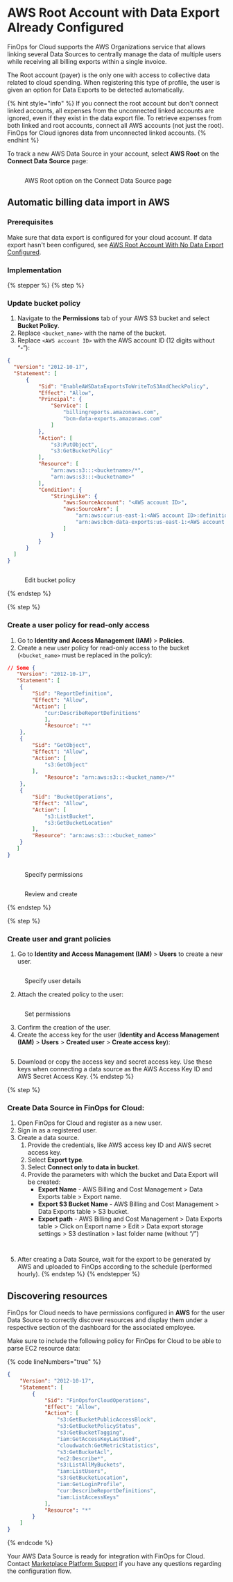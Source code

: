 # AWS Root Account with Data Export Already Configured

FinOps for Cloud supports the AWS Organizations service that allows linking several Data Sources to centrally manage the data of multiple users while receiving all billing exports within a single invoice.

The Root account (payer) is the only one with access to collective data related to cloud spending. When registering this type of profile, the user is given an option for Data Exports to be detected automatically.

{% hint style="info" %}
If you connect the root account but don't connect linked accounts, all expenses from the unconnected linked accounts are ignored, even if they exist in the data export file. To retrieve expenses from both linked and root accounts, connect all AWS accounts (not just the root). FinOps for Cloud ignores data from unconnected linked accounts.
{% endhint %}

To track a new AWS Data Source in your account, select **AWS Root** on the **Connect Data Source** page:&#x20;

<figure><img src="../../../../.gitbook/assets/finops_aws_root.png" alt=""><figcaption><p>AWS Root option on the Connect Data Source page</p></figcaption></figure>

## Automatic billing data import in AWS <a href="#automatic-billing-data-import-in-aws" id="automatic-billing-data-import-in-aws"></a>

### Prerequisites

Make sure that data export is configured for your cloud account. If data export hasn't been configured, see [AWS Root Account With No Data Export Configured](aws-root-account-with-no-data-export-configured.md).

### Implementation

{% stepper %}
{% step %}
### Update bucket policy

1. Navigate to the **Permissions** tab of your AWS S3 bucket and select **Bucket Policy**.
2. Replace `<bucket_name>` with the name of the bucket.
3. Replace `<AWS account ID>` with the AWS account ID (12 digits without “-”):

```json
{
  "Version": "2012-10-17", 
  "Statement": [
      {
          "Sid": "EnableAWSDataExportsToWriteToS3AndCheckPolicy",
          "Effect": "Allow",
          "Principal": {
              "Service": [
                  "billingreports.amazonaws.com",
                  "bcm-data-exports.amazonaws.com"
              ]
          },
          "Action": [
              "s3:PutObject",
              "s3:GetBucketPolicy"
          ],
          "Resource": [
              "arn:aws:s3:::<bucketname>/*",
              "arn:aws:s3:::<bucketname>"
          ],
          "Condition": {
              "StringLike": {
                  "aws:SourceAccount": "<AWS account ID>",
                  "aws:SourceArn": [
                      "arn:aws:cur:us-east-1:<AWS account ID>:definition/*",
                      "arn:aws:bcm-data-exports:us-east-1:<AWS account ID>:export/*"
                  ]
              }
          }
      }
  ]
}
```

<figure><img src="../../../../.gitbook/assets/aws_edit_bucket_policy.png" alt=""><figcaption><p>Edit bucket policy</p></figcaption></figure>
{% endstep %}

{% step %}
### Create a user policy for read-only access

1. Go to **Identity and Access Management (IAM)** > **Policies**.
2. Create a new user policy for read-only access to the bucket (`<bucket_name>` must be replaced in the policy):

```json
// Some {
   "Version": "2012-10-17",
   "Statement": [
    {
        "Sid": "ReportDefinition",
        "Effect": "Allow",
        "Action": [
            "cur:DescribeReportDefinitions"
            ],
            "Resource": "*"
    },
    {
        "Sid": "GetObject",
        "Effect": "Allow",
        "Action": [
            "s3:GetObject"
        ],
            "Resource": "arn:aws:s3:::<bucket_name>/*"
    },
    {
        "Sid": "BucketOperations",
        "Effect": "Allow",
        "Action": [
            "s3:ListBucket",
            "s3:GetBucketLocation"
        ],
        "Resource": "arn:aws:s3:::<bucket_name>"
    }
   ]
}
```

<figure><img src="../../../../.gitbook/assets/aws_add_permissions.png" alt=""><figcaption><p>Specify permissions</p></figcaption></figure>

<figure><img src="../../../../.gitbook/assets/aws_policy_details.png" alt=""><figcaption><p>Review and create</p></figcaption></figure>
{% endstep %}

{% step %}
### Create user and grant policies

1. Go to **Identity and Access Management (IAM)** > **Users** to create a new user.

<figure><img src="../../../../.gitbook/assets/aws_user_details.png" alt=""><figcaption><p>Specify user details</p></figcaption></figure>

2. Attach the created policy to the user:

<figure><img src="../../../../.gitbook/assets/policy_attach.png" alt=""><figcaption><p>Set permissions</p></figcaption></figure>

3. Confirm the creation of the user.
4. Create the access key for the user (**Identity and Access Management (IAM)** > **Users** > **Created user** > **Create access key**):&#x20;

<figure><img src="../../../../.gitbook/assets/aws_create_access_key.png" alt=""><figcaption></figcaption></figure>

5. Download or copy the access key and secret access key. Use these keys when connecting a data source as the AWS Access Key ID and AWS Secret Access Key.
{% endstep %}

{% step %}
### Create Data Source in FinOps for Cloud:

1. Open FinOps for Cloud and register as a new user.&#x20;
2. Sign in as a registered user.
3. Create a data source.
   1. Provide the credentials, like AWS access key ID and AWS secret access key.
   2. Select **Export type**.
   3. Select **Connect only to data in bucket**.
   4. Provide the parameters with which the bucket and Data Export will be created:
      * **Export Name** - AWS Billing and Cost Management > Data Exports table > Export name.
      * **Export S3 Bucket Name** - AWS Billing and Cost Management > Data Exports table > S3 bucket.
      * **Export path** - AWS Billing and Cost Management > Data Exports table > Click on Export name > Edit > Data export storage settings > S3 destination > last folder name (without “/”)

<figure><img src="../../../../.gitbook/assets/aws_data_export_options.png" alt=""><figcaption></figcaption></figure>

<figure><img src="../../../../.gitbook/assets/aws_export_path.png" alt=""><figcaption></figcaption></figure>

5. After creating a Data Source, wait for the export to be generated by AWS and uploaded to FinOps according to the schedule (performed hourly).
{% endstep %}
{% endstepper %}

## Discovering resources <a href="#discover-resources" id="discover-resources"></a>

FinOps for Cloud needs to have permissions configured in **AWS** for the user Data Source to correctly discover resources and display them under a respective section of the dashboard for the associated employee.

Make sure to include the following policy for FinOps for Cloud to be able to parse EC2 resource data:

{% code lineNumbers="true" %}
```json
{
    "Version": "2012-10-17",
    "Statement": [
        {
            "Sid": "FinOpsforCloudOperations",
            "Effect": "Allow",
            "Action": [
                "s3:GetBucketPublicAccessBlock",
                "s3:GetBucketPolicyStatus",
                "s3:GetBucketTagging",
                "iam:GetAccessKeyLastUsed",
                "cloudwatch:GetMetricStatistics",
                "s3:GetBucketAcl",
                "ec2:Describe*",
                "s3:ListAllMyBuckets",
                "iam:ListUsers",
                "s3:GetBucketLocation",
                "iam:GetLoginProfile",
                "cur:DescribeReportDefinitions",
                "iam:ListAccessKeys"
            ],
            "Resource": "*"
        }
    ]
}
```
{% endcode %}

Your AWS Data Source is ready for integration with FinOps for Cloud. Contact [Marketplace Platform Support](../../../../help-and-support/contact-support.md) if you have any questions regarding the configuration flow.
